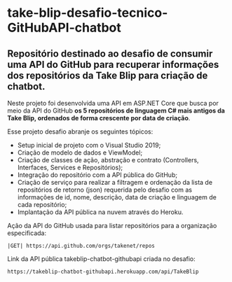 # take-blip-desafio-tecnico-GitHubAPI-chatbot
<h2>Repositório destinado ao desafio de consumir uma API do GitHub para recuperar informações dos repositórios da Take Blip para criação de chatbot.</h2>

Neste projeto foi desenvolvida uma API em ASP.NET Core que busca por meio da API do GitHub **os 5 repositórios de linguagem C# mais antigos da Take Blip,
ordenados de forma crescente por data de criação**.

Esse projeto desafio abranje os seguintes tópicos:

* Setup inicial de projeto com o Visual Studio 2019;
* Criação de modelo de dados e ViewModel;
* Criação de classes de ação, abstração e contrato (Controllers, Interfaces, Services e Repositórios);
* Integração do repositório com a API pública do GitHub;
* Criação de serviço para realizar a filtragem e ordenação da lista de repositórios de retorno (json) requerida pelo desafio com as informações de id, nome, descrição, data de criação e linguagem de cada repositório;
* Implantação da API pública na nuvem através do Heroku.

Ação da API do GitHub usada para listar repositórios para a organização especificada:

```
|GET| https://api.github.com/orgs/takenet/repos
```

Link da API pública takeblip-chatbot-githubapi criada no desafio:

```
https://takeblip-chatbot-githubapi.herokuapp.com/api/TakeBlip
```




